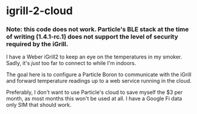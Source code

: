 # igrill-2-cloud

### Note: this code does not work. Particle's BLE stack at the time of writing (1.4.1-rc.1) does not support the level of security required by the iGrill.

I have a Weber iGrill2 to keep an eye on the temperatures in my smoker. Sadly, it's *just* too far to connect to while I'm indoors.

The goal here is to configure a Particle Boron to communicate with the iGrill and forward temperature readings up to a web service running in the cloud.

Preferably, I don't want to use Particle's cloud to save myself the $3 per month, as most months this won't be used at all. I have a Google Fi data only SIM that should work.